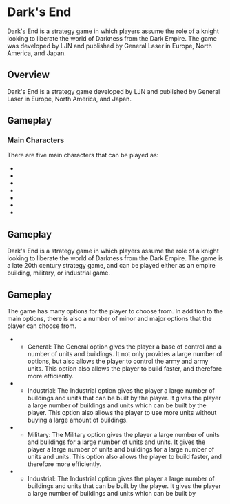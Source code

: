# Dark's End

Dark's End is a strategy game in which players assume the role of a knight looking to liberate the world of Darkness from the Dark Empire. The game was developed by LJN and published by General Laser in Europe, North America, and Japan.

## Overview

Dark's End is a strategy game developed by LJN and published by General Laser in Europe, North America, and Japan.

## Gameplay

### Main Characters

There are five main characters that can be played as:

*    



*    



*   



*  



*  



*  

*  

## Gameplay

Dark's End is a strategy game in which players assume the role of a knight looking to liberate the world of Darkness from the Dark Empire. The game is a late 20th century strategy game, and can be played either as an empire building, military, or industrial game.

## Gameplay

The game has many options for the player to choose from. In addition to the main options, there is also a number of minor and major options that the player can choose from.

*   - General: The General option gives the player a base of control and a number of units and buildings. It not only provides a large number of options, but also allows the player to control the army and army units. This option also allows the player to build faster, and therefore more efficiently.

*   - Industrial: The Industrial option gives the player a large number of buildings and units that can be built by the player. It gives the player a large number of buildings and units which can be built by the player. This option also allows the player to use more units without buying a large amount of buildings.

*   - Military: The Military option gives the player a large number of units and buildings for a large number of units and units. It gives the player a large number of units and buildings for a large number of units and units. This option also allows the player to build faster, and therefore more efficiently.

*   - Industrial: The Industrial option gives the player a large number of buildings and units that can be built by the player. It gives the player a large number of buildings and units which can be built by
